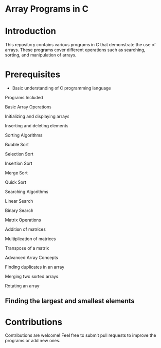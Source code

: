 # Array Programs in C
# Introduction

This repository contains various programs in C that demonstrate the use of arrays. These programs cover different operations such as searching, sorting, and manipulation of arrays.

# Prerequisites
* Basic understanding of C programming language

Programs Included

Basic Array Operations

Initializing and displaying arrays

Inserting and deleting elements

Sorting Algorithms

Bubble Sort

Selection Sort

Insertion Sort

Merge Sort

Quick Sort

Searching Algorithms

Linear Search

Binary Search

Matrix Operations

Addition of matrices

Multiplication of matrices

Transpose of a matrix

Advanced Array Concepts

Finding duplicates in an array

Merging two sorted arrays

Rotating an array

## Finding the largest and smallest elements

# Contributions

Contributions are welcome! Feel free to submit pull requests to improve the programs or add new ones.

